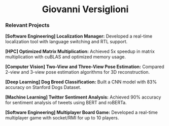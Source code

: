 <!-- INTRODUCTION -->
<h1 align="center">Giovanni Versiglioni</h1>

### Relevant Projects

**[Software Engineering] Localization Manager:** Developed a real-time localization tool with language switching and RTL support.

**[HPC] Optimized Matrix Multiplication:** Achieved 5x speedup in matrix multiplication with cuBLAS and optimized memory usage.

**[Computer Vision] Two-View and Three-View Pose Estimation:** Compared 2-view and 3-view pose estimation algorithms for 3D reconstruction.

**[Deep Learning] Dog Breed Classification:** Built a CNN model with 83% accuracy on Stanford Dogs Dataset.

**[Machine Learning] Twitter Sentiment Analysis:** Achieved 90% accuracy for sentiment analysis of tweets using BERT and roBERTa.

**[Software Engineering] Multiplayer Board Game:** Developed a real-time multiplayer game with socket/RMI for up to 10 players.
